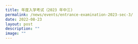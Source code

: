 ```yaml
---
title: 年度入学考试（2023 年中三)
permalink: /news/events/entrance-examination-2023-sec-3/
date: 2022-08-23
layout: post
description: ""
image: ""
---
```

